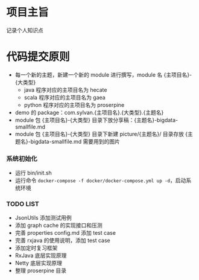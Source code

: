 # 项目主旨 #
记录个人知识点

# 代码提交原则
* 每一个新的主题，新建一个新的 module 进行撰写，module 名 {主项目名}-{大类型}
  * java 程序对应的主项目名为 hecate
  * scala 程序对应的主项目名为 gaea
  * python 程序对应的主项目名为 proserpine
* demo 的 package：com.sylvan.{主项目名}.{大类型}.{主题名}
* module 包 {主项目名}-{大类型} 目录下放分享稿：{主题名}-bigdata-smallfile.md
* module 包 {主项目名}-{大类型} 目录下新建 picture/{主题名}/ 目录存放 {主题名}-bigdata-smallfile.md 需要用到的图片

### 系统初始化 ###
* 运行 bin/init.sh
* 运行命令 `docker-compose -f docker/docker-compose.yml up -d`，启动系统环境

### TODO LIST ###
* JsonUtils 添加测试用例
* 添加 graph cache 的实现接口和压测
* 完善 properties config.md 添加 test case
* 完善 rxjava 的使用说明，添加 test case
* 添加定时复习框架
* RxJava 底层实现原理
* Netty 底层实现原理
* 整理 proserpine 目录
